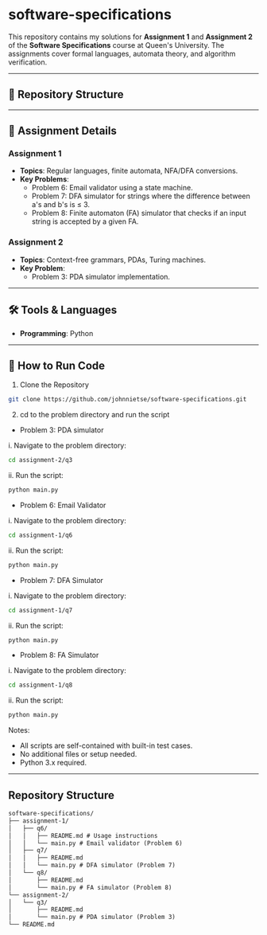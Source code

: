 # software-specifications

This repository contains my solutions for **Assignment 1** and **Assignment 2** of the **Software Specifications** course at Queen's University. The assignments cover formal languages, automata theory, and algorithm verification.

---

## 📂 Repository Structure


---

## 📝 Assignment Details

### **Assignment 1**
- **Topics**: Regular languages, finite automata, NFA/DFA conversions.
- **Key Problems**:
  - Problem 6: Email validator using a state machine.
  - Problem 7: DFA simulator for strings where the difference between a's and b's is ≤ 3.
  - Problem 8: Finite automaton (FA) simulator that checks if an input string is accepted by a given FA.

### **Assignment 2**
- **Topics**: Context-free grammars, PDAs, Turing machines.
- **Key Problem**:
  - Problem 3: PDA simulator implementation.

---

## 🛠 Tools & Languages
- **Programming**: Python
---

## 🚀 How to Run Code

1. Clone the Repository
```bash
git clone https://github.com/johnnietse/software-specifications.git
```


2. cd to the problem directory and run the script

- Problem 3: PDA simulator

i. Navigate to the problem directory:

```bash 
cd assignment-2/q3
```

ii. Run the script:

```bash
python main.py
```

- Problem 6: Email Validator
  
i. Navigate to the problem directory:

```bash 
cd assignment-1/q6
```

ii. Run the script:

```bash
python main.py
```

- Problem 7: DFA Simulator
  
i. Navigate to the problem directory:
```bash
cd assignment-1/q7
```

ii. Run the script:
```bash
python main.py
```

- Problem 8: FA Simulator

i. Navigate to the problem directory:

```bash
cd assignment-1/q8
```

ii. Run the script:

```bash
python main.py
```

Notes:
- All scripts are self-contained with built-in test cases.
- No additional files or setup needed.
- Python 3.x required.

---
## Repository Structure

```markdown
software-specifications/
├── assignment-1/
│   ├── q6/
│   │   ├── README.md # Usage instructions
│   │   └── main.py # Email validator (Problem 6) 
│   ├── q7/
│   │   ├── README.md 
│   │   └── main.py # DFA simulator (Problem 7)
│   └── q8/
│       ├── README.md
│       └── main.py # FA simulator (Problem 8)
└── assignment-2/
│   └── q3/
│       ├── README.md
│       └── main.py # PDA simulator (Problem 3)
└── README.md

```
